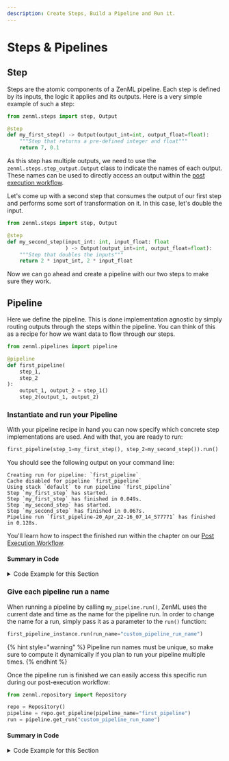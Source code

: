 ```yaml
---
description: Create Steps, Build a Pipeline and Run it.
---
```


# Steps & Pipelines

## Step

Steps are the atomic components of a ZenML pipeline. Each step is defined by its inputs, the logic it applies and its 
outputs. Here is a very simple example of such a step:

```python
from zenml.steps import step, Output

@step
def my_first_step() -> Output(output_int=int, output_float=float):
    """Step that returns a pre-defined integer and float"""
    return 7, 0.1
```

As this step has multiple outputs, we need to use the `zenml.steps.step_output.Output` class to indicate the names 
of each output. These names can be used to directly access an output within the 
[post execution workflow](./post-execution-workflow.md).

Let's come up with a second step that consumes the output of our first step and performs some sort of transformation
on it. In this case, let's double the input.

```python
from zenml.steps import step, Output

@step
def my_second_step(input_int: int, input_float: float
                   ) -> Output(output_int=int, output_float=float):
    """Step that doubles the inputs"""
    return 2 * input_int, 2 * input_float
```

Now we can go ahead and create a pipeline with our two steps to make sure they work.

## Pipeline

Here we define the pipeline. This is done implementation agnostic by simply routing outputs through the 
steps within the pipeline. You can think of this as a recipe for how we want data to flow through our steps.


```python
from zenml.pipelines import pipeline

@pipeline
def first_pipeline(
    step_1,
    step_2
):
    output_1, output_2 = step_1()
    step_2(output_1, output_2)
```

### Instantiate and run your Pipeline

With your pipeline recipe in hand you can now specify which concrete step implementations are used. And with that, you
are ready to run:

```python
first_pipeline(step_1=my_first_step(), step_2=my_second_step()).run()
```

You should see the following output on your command line:

```shell
Creating run for pipeline: `first_pipeline`
Cache disabled for pipeline `first_pipeline`
Using stack `default` to run pipeline `first_pipeline`
Step `my_first_step` has started.
Step `my_first_step` has finished in 0.049s.
Step `my_second_step` has started.
Step `my_second_step` has finished in 0.067s.
Pipeline run `first_pipeline-20_Apr_22-16_07_14_577771` has finished in 0.128s.
```

You'll learn how to inspect the finished run within the chapter on our [Post Execution Workflow](./post-execution-workflow.md).

#### Summary in Code

<details>
    <summary>Code Example for this Section</summary>

```python
from zenml.steps import step, Output
from zenml.pipelines import pipeline

@step
def my_first_step() -> Output(output_int=int, output_float=float):
    """Step that returns a pre-defined integer and float"""
    return 7, 0.1


@step
def my_second_step(input_int: int, input_float: float
                   ) -> Output(output_int=int, output_float=float):
    """Step that doubles the inputs"""
    return 2 * input_int, 2 * input_float


@pipeline
def first_pipeline(
    step_1,
    step_2
):
    output_1, output_2 = step_1()
    step_2(output_1, output_2)

first_pipeline(step_1=my_first_step(), step_2=my_second_step()).run()
```
</details>


### Give each pipeline run a name

When running a pipeline by calling `my_pipeline.run()`, ZenML uses the current
date and time as the name for the
pipeline run. In order to change the name for a run, simply pass it as a
parameter to the `run()` function:

```python
first_pipeline_instance.run(run_name="custom_pipeline_run_name")
```

{% hint style="warning" %}
Pipeline run names must be unique, so make sure to compute it dynamically if you
plan to run your pipeline multiple
times.
{% endhint %}

Once the pipeline run is finished we can easily access this specific run during
our post-execution workflow:

```python
from zenml.repository import Repository

repo = Repository()
pipeline = repo.get_pipeline(pipeline_name="first_pipeline")
run = pipeline.get_run("custom_pipeline_run_name")
```

#### Summary in Code

<details>
    <summary>Code Example for this Section</summary>

```python
from zenml.steps import step, Output, BaseStepConfig
from zenml.pipelines import pipeline


@step
def my_first_step() -> Output(output_int=int, output_float=float):
    """Step that returns a pre-defined integer and float"""
    return 7, 0.1


class SecondStepConfig(BaseStepConfig):
    """Trainer params"""
    multiplier: int = 4


@step
def my_second_step(config: SecondStepConfig, input_int: int,
                   input_float: float
                   ) -> Output(output_int=int, output_float=float):
    """Step that multiply the inputs"""
    return config.multiplier * input_int, config.multiplier * input_float


@pipeline
def first_pipeline(
        step_1,
        step_2
):
    output_1, output_2 = step_1()
    step_2(output_1, output_2)


# Set configuration when executing
first_pipeline(step_1=my_first_step(),
               step_2=my_second_step(SecondStepConfig(multiplier=3))
               ).run(run_name="custom_pipeline_run_name")

# Set configuration  based on yml
first_pipeline(step_1=my_first_step(),
               step_2=my_second_step()
               ).with_config("config.yml").run()
```

With config.yml looking like this

```yaml
steps:
  step_2:
    parameters:
      multiplier: 3
```

</details>